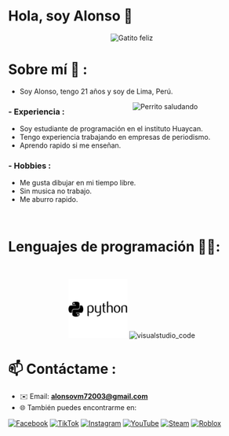 # Hola, soy Alonso 👋

<p align="center">
  <img src="https://media.giphy.com/media/JIX9t2j0ZTN9S/giphy.gif" alt="Gatito feliz" width="250"/>
</p>


# Sobre mí 💬 :

-  Soy Alonso, tengo 21 años y soy de Lima, Perú.

<img src="https://media.giphy.com/media/3o6Zt6ML6BklcajjsA/giphy.gif" alt="Perrito saludando" width="250" align="right">

### - Experiencia :
- Soy estudiante de programación en el instituto Huaycan.
- Tengo experiencia trabajando en empresas de periodismo.
- Aprendo rapido si me enseñan.

### - Hobbies : 
-  Me gusta dibujar en mi tiempo libre.
-  Sin musica no trabajo.
-  Me aburro rapido.
</br>


# Lenguajes de programación 👨‍💻:
</br>

<p align="center">

<!-- For more icons please follow  https://github.com/MikeCodesDotNET/ColoredBadges -->
<img src="https://github.com/Xx-Ashutosh-xX/Xx-Ashutosh-xX/blob/master/assets/icons/python.png" alt="python" width="120" hight="50">
<img src="https://github.com/Xx-Ashutosh-xX/Xx-Ashutosh-xX/blob/master/assets/icons/visualstudio_code.png" alt="visualstudio_code" width="240" hight="50">
</p>

# 📫 Contáctame :
<p>
 
- ✉️ Email: **alonsovm72003@gmail.com**
- 🌐 También puedes encontrarme en:
  
[![Facebook](https://img.shields.io/badge/Facebook-1877F2?style=for-the-badge&logo=facebook&logoColor=white)](https://www.facebook.com/alonso.vivasmalpica)  [![TikTok](https://img.shields.io/badge/TikTok-000000?style=for-the-badge&logo=tiktok&logoColor=white)](https://www.tiktok.com/@soi_alons0) [![Instagram](https://img.shields.io/badge/Instagram-E4405F?style=for-the-badge&logo=instagram&logoColor=white)](https://www.instagram.com/soi_alonso/) [![YouTube](https://img.shields.io/badge/YouTube-FF0000?style=for-the-badge&logo=youtube&logoColor=white)](https://www.youtube.com/@alonsovm2103)  [![Steam](https://img.shields.io/badge/Steam-171A21?style=for-the-badge&logo=steam&logoColor=white)](https://steamcommunity.com/profiles/76561199729738260/)  [![Roblox](https://img.shields.io/badge/Roblox-D71F26?style=for-the-badge&logo=roblox&logoColor=white)](https://www.roblox.com/es/users/1857079603/profile)  
</br>
</br>
</br>
</a>



